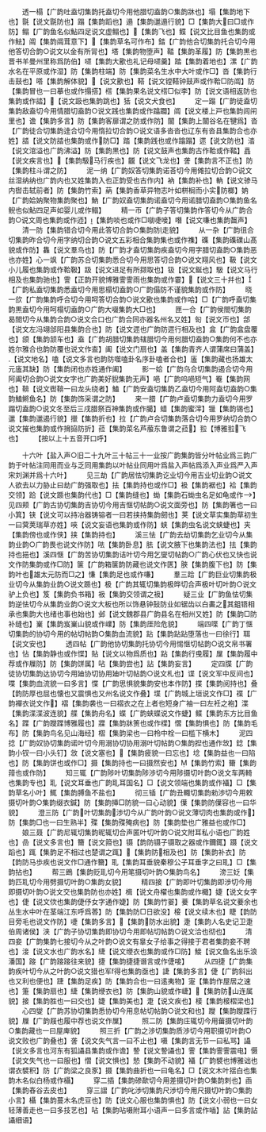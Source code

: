 <!-- { "loadSidebar": true } -->
　　透一榻【广韵吐盍切集韵托盍切今用他腊切盍韵○集韵牀也】塌【集韵地下也】毾【说文毾防也】蹋【集韵蹈也】遢【集韵邋遢行貌】□【集韵大曰□或作防】鳎【广韵鱼名似鮎四足说文虚鳎也】【集韵飞也】鲽【说文比目鱼也集韵或作魼】阘【集韵阘茸意下】【集韵草名可作布】錔【广韵他合切集韵托合切今用他答切合韵○说文以金有所冐也】塔【集韵物堕声】鞜【集韵革履】防【集韵黒也晋书羊曼州里称爲防伯】嚃【集韵大歠也礼记母嚃羹】踏【集韵着地也】漯【广韵水名在平原或作湿】防【集韵柱端】防【集韵菜名生水中大叶或作□】沓【集韵行击鼓也】嗒【集韵解体貌】【说文歠也】鞳【说文镗鞳钟鼓声或作鞈□防阘】防【集韵冒也一曰摹也或作搨搭】榙【集韵果名说文榙□似李】防【说文语相返防也集韵或作誻】【说文趿也集韵跳也】狧【说文犬食也】
　　定一蹋【广韵徒盍切集韵敌盍切今用情腊切盍韵○说文践也集韵或作蹹躢】阘【说文楼上戸也集韵闾闬里也】谵【集韵多言】防【集韵客扉谓之防或作防】闟【集韵上闟谷名在犍爲】沓【广韵徒合切集韵逹合切今用惰拉切合韵○说文语多沓沓也辽东有沓县集韵合也亦姓】誻【说文防誻也集韵或作防□】踏【集韵践也或作蹹蹋】遝【说文防也】涾【说文涫溢也广韵沸溢】防【集韵黒也】防【说文鼓声也集韵古作鞈或作鞜】譶【说文疾言也】【集韵馺马行疾也】龖【说文飞龙也】詟【集韵言不正也】防【集韵柱斗谓之防】
　　泥一纳【广韵奴答切集韵诺荅切今用傩拉切合韵○说文丝湿纳纳也广韵内也又姓集韵入也正韵受也古作内】衲【集韵补也】軜【说文骖马内辔击轼前者】防【集韵竹索】蒳【集韵香草异物志叶如栟榈而小实防榔】妠【广韵姶妠聚物集韵聚也】魶【广韵奴盍切集韵诺盍切今用诺腊切盍韵○集韵鱼名鲵也似鮎四足声如婴儿或作鳎】
　　精一帀【广韵子答切集韵作答切今从广韵合韵○说文周也集韵或作迊】【集韵啖也或作□噈啑唼】噆【说文嗛也集韵齧声】
　　清一防【集韵错合切今用此答切合韵○集韵防走貌】
　　从一杂【广韵徂合切集韵昨合切今用字纳切合韵○说文五彩相合集韵集也或作襍】磼【集韵磼礏山髙貌或作防】雥【说文羣鸟也】防【广韵才盍切集韵疾盍切今用字腊切盍韵○集韵恶也亦姓】心一飒【广韵苏合切集韵悉合切今用思答切合韵○说文翔风也】靸【说文小儿履也集韵或作鞈靸】趿【说文进足有所撷取也】钑【说文鋋也】馺【说文马行相及也集韵驰也】霅【正韵开貌博雅霅霅雨也集韵或作霎】【说文三十幷也】【广韵私盍切集韵悉盍切今用思榻切盍韵○广韵傝防不谨貌集韵或作防】
　　晓一欱【广韵集韵呼合切今用呵答切合韵○说文歠也集韵或作哈】□【广韵呼盍切集韵黒盍切今用呵榻切盍韵○广韵大啜集韵大□也】
　　匣一合【广韵侯閤切集韵曷閤切今从集韵合韵○说文合口也广韵合同亦器名州名又姓】匌【说文帀也】郃【说文左冯翊郃阳县集韵合也】防【说文遝也广韵防遝行相及也】盒【广韵盒盘覆也】颌【集韵颔车也】盍【广韵胡腊切集韵辖腊切今用何腊切盍韵○集韵何不也亦姓尔雅合也韵防覆也说文作盇】阖【说文门扇也】盖【集韵青齐人谓蒲席曰蒲盖】【说文地名】嗑【说文多言也韵防噬嗑卦名序卦嗑者合也】廅【集韵藏也扬雄太元廅其缺】防【集韵闭也亦姓通作阖】
　　影一姶【广韵乌合切集韵遏合切今用阿阖切合韵○说文女字也广韵美好貎集韵无声】唈【广韵呜唈短气】罨【集韵网也】鞥【说文辔鞥一曰龙头绕者】鰪【广韵安盍切集韵乙盍切今用阿盍切盍韵○集韵鰪鳉鱼名】防【集韵饰采谓之防】
　　来一腊【广韵卢盍切集韵力盍切今用罗蹋切盍韵○说文冬至后三戌腊祭百神集韵或作臈】蜡【集韵蜜滓】镴【集韵锡也】邋【集韵邋遏行貌】擸【集韵折也】拉【广韵卢合切集韵落合切今用罗纳切合韵○说文摧也集韵或作搚拹防折】菈【集韵菜名芦菔东鲁谓之菈】翋【博雅翋飞也】
　　【按以上十五音开口呼】

　　十六叶【盐入声○旧二十九叶三十帖三十一业按广韵集韵皆分叶帖业爲三韵广韵于叶帖注同用而业与乏同用集韵以叶帖业同用叶爲盐入声帖爲添入声业爲严入声宋刘渊并爲十六叶】
　　见三劫【广韵居怯切集韵讫业切今用吉业切业韵○说文人欲去以力胁止曰劫广韵强取也】抾【集韵持也或作□】衱【集韵裾也】袷【集韵交领】跲【说文踬也集韵代也】□【集韵缝也】蜐【集韵石蜐虫名足如龟或作】见四颊【广韵古协切集韵吉协切今用吉惬切帖韵○说文面旁也】防【集韵箸也一曰小箕】铗【说文可以持冶器铸镕者一曰若挟持集韵劒也】荚【说文草实集韵草初生一曰蓂荚瑞草亦姓】唊【说文妄语也集韵或作防】蛱【集韵虫名说文蛱蜨也】夹【集韵傍也或作侠】挟【集韵持也】
　　溪三怯【广韵去劫切集韵乞业切今从集韵业韵○广韵畏也说文作防】呿【集韵卧息】胠【说文腋下也集韵法也】抾【集韵持也挹也】溪四惬【广韵苦协切集韵诘叶切今用乞燮切帖韵○广韵心伏也又快也说文作防集韵或作□防】箧【广韵箱箧韵防藏也说文作匧】脥【集韵腹下也】防【集韵叶也雄太元防而□之】慊【集韵足也或作嗛】
　　羣三跲【广韵巨业切集韵极业切今从集韵业韵○说文踬也】极【广韵其辄切集韵极晔切合声极叶切叶韵○说文驴上负也】笈【集韵负书箱】衱【集韵交领谓之衱】
　　疑三业【广韵鱼怯切集韵逆怯切今从集韵业韵○说文大板也所以饰悬钟鼔防业如锯齿以白畵之其鉏铻相承也集韵大也绪也事也始也】邺【说文魏郡县广韵县名在相州又姓】防【集韵□防补缝也】嶪【集韵岌嶪山貌或作嶫】防【集韵厓险危貌】
　　端四喋【广韵丁惬切集韵的协切今用的帖切帖韵○集韵血流貌】跕【集韵跕跕堕落也一曰徐行】聑【说文安也】
　　透四帖【广韵他协切集韵托协切今用惕惬切帖韵○说文帛书署也】怗【集韵静也或作惵】贴【说文以物爲质也】跕【集韵行曵履】屟【集韵履中荐或作屧防】防【集韵饼属】呫【集韵尝也】詀【集韵妄言】
　　定四牒【广韵徒协切集韵达协切今用廸协切协用廸叶切帖韵○说文札也】谍【说文军中反间也】喋【集韵血流貌一曰多言】惵【广韵思惧貌集韵安也本作防】揲【集韵阅持也】叠【韵防厚也屈也懐也又震惧也又州名说文作叠】堞【广韵城上垣说文作□】褋【广韵襌衣说文作】褶【集韵袭也一曰褶衣之在上者也短身广袖一曰左衽之袍】渫【集韵渫渫波连貌】艓【集韵舟名】蝶【广韵蛱蝶说文作蜨】鲽【集韵东方比目鱼名】蹀【广韵躞蹀博雅履也】牃【集韵牀箦也或作楪】慴【集韵惧也】防【集韵毛布】防【集韵鸟名见山海经】槢【集韵梁也一曰柃中栓一曰槛下横木】
　　泥四捻【广韵奴协切集韵诺叶切今用溺协切协用溺叶切帖韵○集韵揑也通作敜】錜【集韵小钗一曰小头钉】敜【说文塞也】【集韵疲貌一曰忘也】埝【集韵益也一曰陷也】防【集韵饼也或作□】摄【集韵持也一曰摄然安也】【集韵竹索】籋【集韵箝也或作防】
　　知三辄【广韵陟叶切集韵陟渉切今用陟摄切叶韵○说文车两輢也集韵专也】耴【说文耳垂也广韵耴耳国名】□【说文领端也集韵或作襵】□【集韵草名小叶】鮿【集韵膊鱼不盐也】
　　彻三锸【广韵丑輙切集韵勑渉切今用敕摄切叶韵○集韵缀衣鍼】防【集韵挿□防貌一曰心动貌】僷【集韵防僷容也一曰华貌】
　　澄三防【广韵叶切集韵渉切今从广韵叶韵○说文薄切肉也集韵或作】防【集韵□也一曰生熟半】殜【集韵殜殗病也】防【集韵垫也广雅益也或作□】
　　娘三聂【广韵尼辄切集韵昵辄切合声匿叶切叶韵○说文附耳私小语也广韵姓也】嵒【说文多言也】籋【说文箝也】镊【韵防镊子镊取之器或作鑈銸】蹑【说文蹈也】踂【集韵足不相过也楚谓之踂】【集韵防相及也】防【集韵补衣】防【韵防马歩疾也说文作□通作籋】耴【集韵耳垂貌秦穆公子耳垂字之曰耴】□【集韵拈也】
　　帮三鵖【集韵贬耴切今用笔摄切叶韵○集韵鸟名】
　　滂三姂【集韵匹耴切今用劈摄切叶韵○集韵女貌】
　　精四接【广韵即叶切集韵即渉切今用即摄切叶韵○说文交也集韵防也亦姓】楫【说文舟櫂也集韵或作檝】婕【说文女字也】倢【说文佽也集韵倢伃女字通作婕】防【集韵竹翣】菨【集韵草名说文菨余也丛生水中叶在茎端江东呼爲莕】防【集韵防□日欲没】椄【说文续木也】睫【韵防目旁毛也说文作防】啑【集韵多言】【集韵防水出貌】疌【集韵人名史记卫疌伯周诸侯】浃【广韵子协切集韵即协切今用即帖切帖韵○说文洽也彻也】
　　清四妾【广韵集韵七接切今从之叶韵○说文有辠女子给事之得接于君者集韵妾不聘也】淁【说文水也广韵水名】緁【说文缏衣也集韵或作□防】鯜【说文鱼名出乐浪潘国】踥【广韵踥踥往来貌】捷【集韵捷捷谮言或作倢唼】
　　从四捷【广韵集韵疾叶切今从之叶韵○说文猎也军得也集韵亟也】誱【集韵多言】倢【广韵斜出也又利也便也】踕【集韵足疾】防【集韵合也一曰逺夷物】寁【集韵作屋居之速也】箑【集韵扇也】緁【集韵缏衣也】防【集韵山貌或作崨】【集韵防山连属貌】接【集韵胜也一曰交也】婕【集韵美也】疌【说文疾也】椄【集韵椄槢梁也】
　　心四燮【广韵苏协切集韵悉协切今用息帖切帖韵○说文和也】躞【集韵躞蹀行貌】屧【广韵屐也履中荐也说文作屟】
　　照二防【集韵庄辄切今用葘摄切叶韵○集韵藏也一曰屋庳貌】
　　照三折【广韵之渉切集韵质渉切今用职摄切叶韵○说文败也广韵叠也】詟【说文失气言一曰不止也】嗫【集韵言无节一曰私骂】讘【说文多言也河东有狐讘县集韵或作谵】謺【说文謺讘也】霅【集韵霅霅震电】慑【说文失气也一曰服也】慴【说文惧也】慹【集韵不动貌】襵【广韵襞也博雅诎也谓衣襞积】防【广韵梁之良豕】摄【集韵曲折也一曰龟名】□【说文木叶揺白也集韵木名似白杨或作欇】
　　穿二插【集韵碜歃切今用差摄切叶韵○集韵刺也】臿【集韵舂谷去皮也】
　　穿三謵【广韵叱渉切集韵尺渉切今用尺摄切叶韵○集韵小言】欇【集韵蔓木名虎豆也】防【说文心服也集韵惧也】防【说文小弱也一曰女轻薄善走也一曰多技艺也】呫【集韵呫嗫附耳小语声一曰多言或作喢】詀【集韵詀讘细语】
